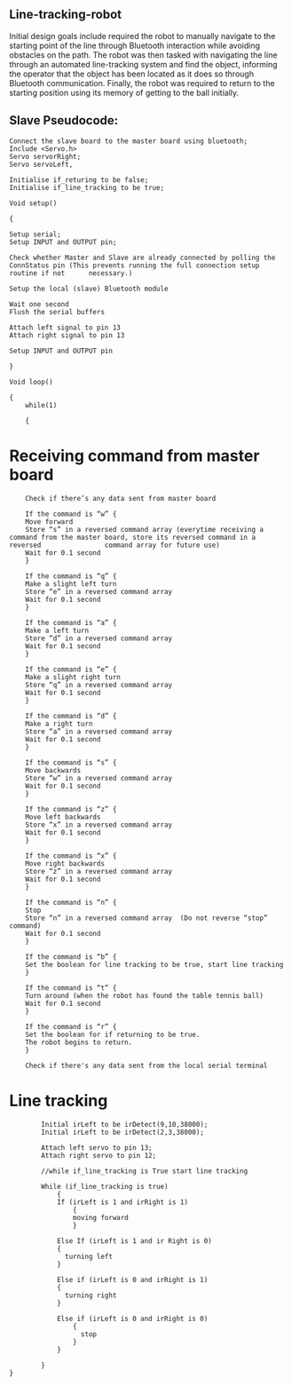 ## Line-tracking-robot

Initial design goals include required the robot to manually navigate to the starting point of the line through Bluetooth interaction while avoiding obstacles on the path. The robot was then tasked with navigating the line through an automated line-tracking system and find the object, informing the operator that the object has been located as it does so through Bluetooth communication. Finally, the robot was required to return to the starting position using its memory of getting to the ball initially.


## Slave Pseudocode:


	Connect the slave board to the master board using bluetooth;
	Include <Servo.h>
	Servo servorRight;
	Servo servoLeft,

	Initialise if_returing to be false;
	Initialise if_line_tracking to be true;

	Void setup() 
	
	{
	
	Setup serial;
	Setup INPUT and OUTPUT pin;

	Check whether Master and Slave are already connected by polling the ConnStatus pin (This prevents running the full connection setup routine if not 		necessary.)

	Setup the local (slave) Bluetooth module

	Wait one second 
	Flush the serial buffers

	Attach left signal to pin 13
	Attach right signal to pin 13

	Setup INPUT and OUTPUT pin
	
	} 

	Void loop()
	
	{
		while(1)
		
		{

# Receiving command from master board

		Check if there’s any data sent from master board

		If the command is “w” {
		Move forward
		Store “s” in a reversed command array (everytime receiving a command from the master board, store its reversed command in a reversed 				command array for future use)
		Wait for 0.1 second
		}

		If the command is “q” {
		Make a slight left turn 
		Store “e” in a reversed command array 
		Wait for 0.1 second
		}

		If the command is “a” {
		Make a left turn 
		Store “d” in a reversed command array 
		Wait for 0.1 second
		}

		If the command is “e” {
		Make a slight right turn 
		Store “q” in a reversed command array 
		Wait for 0.1 second
		}

		If the command is “d” {
		Make a right turn 
		Store “a” in a reversed command array 
		Wait for 0.1 second
		}

		If the command is “s” {
		Move backwards
		Store “w” in a reversed command array 
		Wait for 0.1 second
		}

		If the command is “z” {
		Move left backwards
		Store “x” in a reversed command array 
		Wait for 0.1 second
		}

		If the command is “x” {
		Move right backwards
		Store “z” in a reversed command array 
		Wait for 0.1 second
		}

		If the command is “n” {
		Stop
		Store “n” in a reversed command array  (Do not reverse “stop” command)
		Wait for 0.1 second
		}

		If the command is “b” {
		Set the boolean for line tracking to be true, start line tracking
		}

		If the command is “t” {
		Turn around (when the robot has found the table tennis ball)
		Wait for 0.1 second
		}

		If the command is “r” {
		Set the boolean for if returning to be true. 
		The robot begins to return.
		}
	
		Check if there's any data sent from the local serial terminal
		
# Line tracking 
			
			Initial irLeft to be irDetect(9,10,38000);
			Initial irLeft to be irDetect(2,3,38000);
			
			Attach left servo to pin 13;
			Attach right servo to pin 12;
			
			//while if_line_tracking is True start line tracking
			
			While (if_line_tracking is true)
				{
				If (irLeft is 1 and irRight is 1)
					{
					moving forward				
					}

				Else If (irLeft is 1 and ir Right is 0)
				{
				  turning left
				}

				Else if (irLeft is 0 and irRight is 1)
				{
				  turning right
				}

				Else if (irLeft is 0 and irRight is 0)
					{
					  stop
					}
				}

			}
	}



